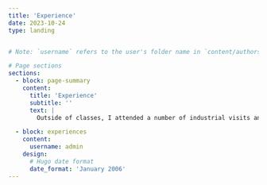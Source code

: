 ```yaml
---
title: 'Experience'
date: 2023-10-24
type: landing


# Note: `username` refers to the user's folder name in `content/authors/`

# Page sections
sections:
  - block: page-summary
    content:
      title: 'Experience'
      subtitle: ''
      text: |
        Outside of classes, I attended a number of industrial visits and a month long internship, gaining practical insights into manufacturing, safety, and real-world engineering. I was also active in different technical and voluntary clubs, where I developed teamwork, leadership, and problem-solving skills while managing projects and collaborating effectively.

  - block: experiences
    content:
      username: admin
    design:
      # Hugo date format
      date_format: 'January 2006'
---
```


